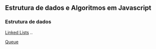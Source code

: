 ## Estrutura de dados e Algoritmos em Javascript

### Estrutura de dados

[Linked Lists](https://github.com/guerlak/algoritmos_estrutura-de-dados_js/blob/master/estrutura-de-dados/linked_lists/LinkedList.js) ..

[Queue](https://github.com/guerlak/algoritmos_estrutura-de-dados_js/blob/master/estrutura-de-dados/queues/Queue.js)
